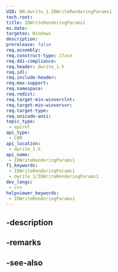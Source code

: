 ```yaml
---
UID: NN:dwrite_1.IDWriteRenderingParams1
tech.root: 
title: IDWriteRenderingParams1
ms.date: 
targetos: Windows
description: 
prerelease: false
req.assembly: 
req.construct-type: iface
req.ddi-compliance: 
req.header: dwrite_1.h
req.idl: 
req.include-header: 
req.max-support: 
req.namespace: 
req.redist: 
req.target-min-winverclnt: 
req.target-min-winversvr: 
req.target-type: 
req.unicode-ansi: 
topic_type:
 - apiref
api_type:
 - COM
api_location:
 - dwrite_1.h
api_name:
 - IDWriteRenderingParams1
f1_keywords:
 - IDWriteRenderingParams1
 - dwrite_1/IDWriteRenderingParams1
dev_langs:
 - c++
helpviewer_keywords:
 - IDWriteRenderingParams1
---
```


## -description

## -remarks

## -see-also

